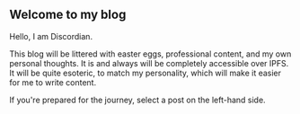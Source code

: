 ## Welcome to my blog

Hello, I am Discordian.

This blog will be littered with easter eggs, professional content, and my own personal thoughts. It is and always will be completely accessible over IPFS. It will be quite esoteric, to match my personality, which will make it easier for me to write content.

If you're prepared for the journey, select a post on the left-hand side.